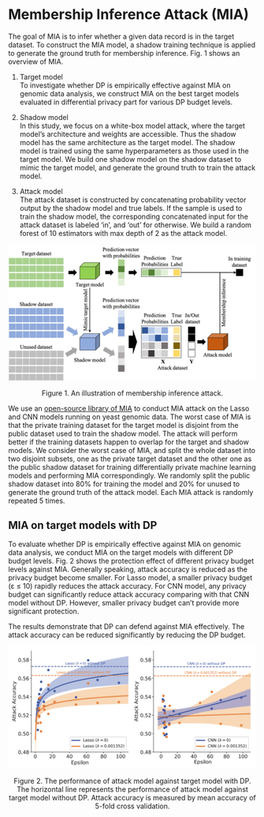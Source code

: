 # Membership Inference Attack (MIA)
The goal of MIA is to infer whether a given data record is in the target dataset. To construct the MIA model, a shadow training technique is applied to generate the ground truth for membership inference. Fig. 1 shows an overview of MIA.

1. Target model  
To investigate whether DP is empirically effective against MIA on genomic data analysis, we construct MIA on the best target models evaluated in differential privacy part for various DP budget levels. 

2. Shadow model  
In this study, we focus on a white-box model attack, where the target model’s architecture and weights are accessible. Thus the shadow model has the same architecture as the target model. The shadow model is trained using the same hyperparameters as those used in the target model. We build one shadow model on the shadow dataset to mimic the target model, and generate the ground truth to train the attack model.

3. Attack model  
The attack dataset is constructed by concatenating probability vector output by the shadow model and true labels. If the sample is used to train the shadow model, the corresponding concatenated input for the attack dataset is labeled ‘in’, and ‘out’ for otherwise. We build a random forest of 10 estimators with max depth of 2 as the attack model.


<div align="center">  
<img src="overview-of-mia.png" width="600" />  
<p>Figure 1. An illustration of membership inference attack.</p>  
</div>  


We use an [open-source library of MIA](https://github.com/spring-epfl/mia) to conduct MIA attack on the Lasso and CNN models running on yeast genomic data. The worst case of MIA is that the private training dataset for the target model is disjoint from the public dataset used to train the shadow model. The attack will perform better if the training datasets happen to overlap for the target and shadow models. We consider the worst case of MIA, and split the whole dataset into two disjoint subsets, one as the private target dataset and the other one as the public shadow dataset for training differentially private machine learning models and performing MIA correspondingly. We randomly split the public shadow dataset into 80% for training the model and 20% for unused to generate the ground truth of the attack model. Each MIA attack is randomly repeated 5 times.  

## MIA on target models with DP
To evaluate whether DP is empirically effective against MIA on genomic data analysis, we conduct MIA on the target models with different DP budget levels. Fig. 2 shows the protection effect of different privacy budget levels against MIA. Generally speaking, attack accuracy is reduced as the privacy budget become smaller. For Lasso model, a smaller privacy budget (ε ≤ 10) rapidly reduces the attack accuracy. For CNN model, any privacy budget can significantly reduce attack accuracy comparing with that CNN model without DP. However, smaller privacy budget can’t provide more significant protection.

The results demonstrate that DP can defend against MIA effectively. The attack accuracy can be reduced significantly by reducing the DP budget.  

<div align="center">  
<img src="effect-MIA.png" width="600" />  
<p>Figure 2. The performance of attack model against target model with DP. The horizontal line represents the performance of attack model against target model without DP. Attack accuracy is measured by mean accuracy of 5-fold cross validation. </p>  
</div>  